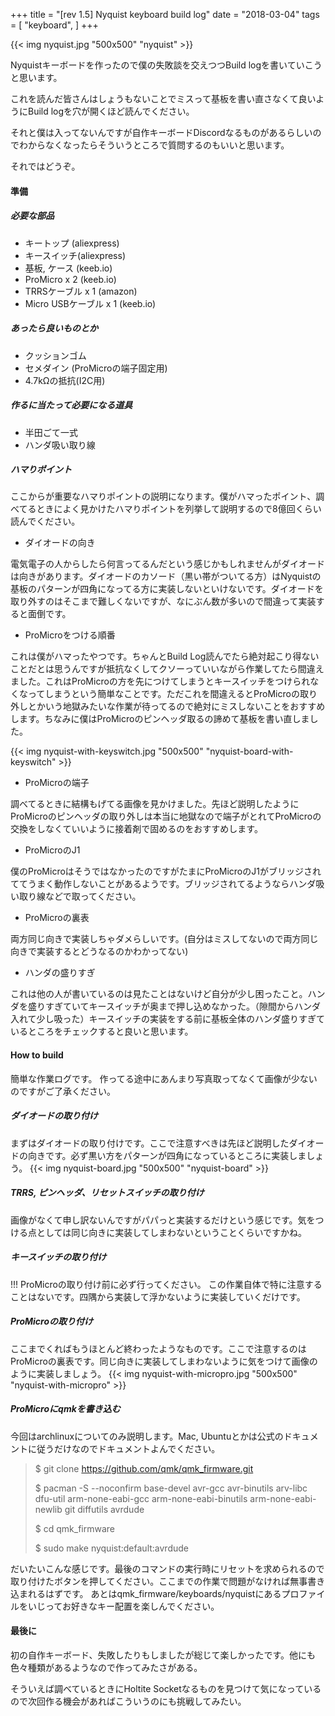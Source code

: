 +++
title = "[rev 1.5] Nyquist keyboard build log"
date = "2018-03-04"
tags = [
    "keyboard",
]
+++

{{< img nyquist.jpg "500x500" "nyquist" >}}

Nyquistキーボードを作ったので僕の失敗談を交えつつBuild logを書いていこうと思います。

これを読んだ皆さんはしょうもないことでミスって基板を書い直さなくて良いようにBuild logを穴が開くほど読んでください。

それと僕は入ってないんですが自作キーボードDiscordなるものがあるらしいのでわからなくなったらそういうところで質問するのもいいと思います。


それではどうぞ。

#### 準備

##### 必要な部品

- キートップ (aliexpress)
- キースイッチ(aliexpress)
- 基板, ケース (keeb.io)
- ProMicro x 2 (keeb.io)
- TRRSケーブル x 1 (amazon)
- Micro USBケーブル x 1 (keeb.io)

##### あったら良いものとか

- クッションゴム
- セメダイン (ProMicroの端子固定用)
- 4.7kΩの抵抗(I2C用)

##### 作るに当たって必要になる道具
- 半田ごて一式
- ハンダ吸い取り線

##### ハマりポイント
ここからが重要なハマりポイントの説明になります。僕がハマったポイント、調べてるときによく見かけたハマりポイントを列挙して説明するので8億回くらい読んでください。

- ダイオードの向き

電気電子の人からしたら何言ってるんだという感じかもしれませんがダイオードは向きがあります。ダイオードのカソード（黒い帯がついてる方）はNyquistの基板のパターンが四角になってる方に実装しないといけないです。ダイオードを取り外すのはそこまで難しくないですが、なにぶん数が多いので間違って実装すると面倒です。

- ProMicroをつける順番

これは僕がハマったやつです。ちゃんとBuild Log読んでたら絶対起こり得ないことだとは思うんですが抵抗なくしてクソーっていいながら作業してたら間違えました。これはProMicroの方を先につけてしまうとキースイッチをつけられなくなってしまうという簡単なことです。ただこれを間違えるとProMicroの取り外しとかいう地獄みたいな作業が待ってるので絶対にミスしないことをおすすめします。ちなみに僕はProMicroのピンヘッダ取るの諦めて基板を書い直しました。

{{< img nyquist-with-keyswitch.jpg "500x500" "nyquist-board-with-keyswitch" >}}

- ProMicroの端子

調べてるときに結構もげてる画像を見かけました。先ほど説明したようにProMicroのピンヘッダの取り外しは本当に地獄なので端子がとれてProMicroの交換をしなくていいように接着剤で固めるのをおすすめします。

- ProMicroのJ1

僕のProMicroはそうではなかったのですがたまにProMicroのJ1がブリッジされててうまく動作しないことがあるようです。ブリッジされてるようならハンダ吸い取り線などで取ってください。

- ProMicroの裏表

両方同じ向きで実装しちゃダメらしいです。(自分はミスしてないので両方同じ向きで実装するとどうなるのかわかってない)


- ハンダの盛りすぎ

これは他の人が書いているのは見たことはないけど自分が少し困ったこと。ハンダを盛りすぎていてキースイッチが奥まで押し込めなかった。（隙間からハンダ入れて少し吸った）キースイッチの実装をする前に基板全体のハンダ盛りすぎているところをチェックすると良いと思います。


#### How to build
簡単な作業ログです。
作ってる途中にあんまり写真取ってなくて画像が少ないのですがご了承ください。

##### ダイオードの取り付け
まずはダイオードの取り付けです。ここで注意すべきは先ほど説明したダイオードの向きです。必ず黒い方をパターンが四角になっているところに実装しましょう。
{{< img nyquist-board.jpg "500x500" "nyquist-board" >}}

##### TRRS, ピンヘッダ、リセットスイッチの取り付け
画像がなくて申し訳ないんですがパパっと実装するだけという感じです。気をつける点としては同じ向きに実装してしまわないということくらいですかね。

##### キースイッチの取り付け
!!! ProMicroの取り付け前に必ず行ってください。
この作業自体で特に注意することはないです。四隅から実装して浮かないように実装していくだけです。

##### ProMicroの取り付け
ここまでくればもうほとんど終わったようなものです。ここで注意するのはProMicroの裏表です。同じ向きに実装してしまわないように気をつけて画像のように実装しましょう。
{{< img nyquist-with-micropro.jpg "500x500" "nyquist-with-micropro" >}}


##### ProMicroにqmkを書き込む
今回はarchlinuxについてのみ説明します。Mac, Ubuntuとかは公式のドキュメントに従うだけなのでドキュメントよんでください。
> $ git clone https://github.com/qmk/qmk_firmware.git
> 
> $ pacman -S --noconfirm base-devel avr-gcc avr-binutils arv-libc dfu-util arm-none-eabi-gcc arm-none-eabi-binutils arm-none-eabi-newlib git diffutils avrdude
> 
> $ cd qmk_firmware
> 
> $ sudo make nyquist:default:avrdude

だいたいこんな感じです。最後のコマンドの実行時にリセットを求められるので取り付けたボタンを押してください。ここまでの作業で問題がなければ無事書き込まれるはずです。
あとはqmk_firmware/keyboards/nyquistにあるプロファイルをいじってお好きなキー配置を楽しんでください。

#### 最後に
初の自作キーボード、失敗したりもしましたが総じて楽しかったです。他にも色々種類があるようなので作ってみたさがある。

そういえば調べているときにHoltite Socketなるものを見つけて気になっているので次回作る機会があればこういうのにも挑戦してみたい。

